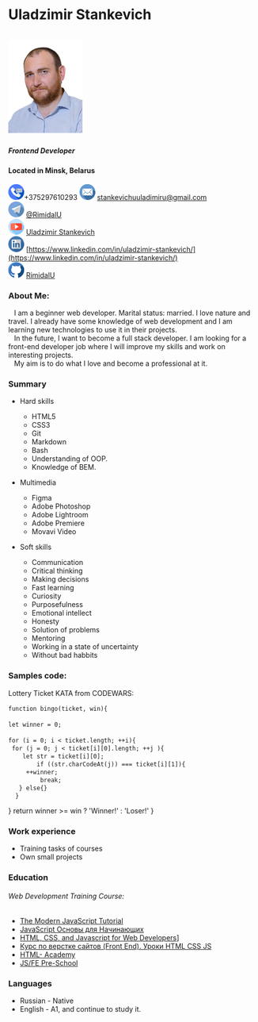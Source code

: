 # **Uladzimir Stankevich**     &nbsp;&nbsp;&nbsp;&nbsp;&nbsp;&nbsp;&nbsp;&nbsp;&nbsp;&nbsp;&nbsp;&nbsp;&nbsp;&nbsp;&nbsp;&nbsp;&nbsp;&nbsp;&nbsp;&nbsp;&nbsp;&nbsp;&nbsp;&nbsp;&nbsp;&nbsp;&nbsp;&nbsp;&nbsp;&nbsp;&nbsp;&nbsp;&nbsp;&nbsp;&nbsp;&nbsp;&nbsp;&nbsp;&nbsp;&nbsp;&nbsp;&nbsp;&nbsp;&nbsp;&nbsp;&nbsp;&nbsp;&nbsp;&nbsp;&nbsp;&nbsp;&nbsp;&nbsp;&nbsp;   ![Avatar](/img/Avatar_small_150.png)    

##### _Frontend Developer_   

#### Located in Minsk, Belarus
![Phone](/img/telephone.png)+375297610293 
![Email](/img/email.png) <stankevichuuladimiru@gmail.com>   
![Telegram](/img/telegram.png) [@RimidalU](https://t-do.ru/@RimidalU)   
![YouTube](/img/youtube.png) [Uladzimir Stankevich](https://www.youtube.com/channel/UClMzyfXt4laajxG0c6ilq_A)     
![Linkedin](/img/linkedin.png) [https://www.linkedin.com/in/uladzimir-stankevich/](https://www.linkedin.com/in/uladzimir-stankevich/)   
![GitHub](/img/github.png) [RimidalU](https://github.com/RimidalU)

### About Me:  

&nbsp;&nbsp; I am a beginner web developer. Marital status: married. I love nature and travel. I already have some knowledge of web development and I am learning new technologies to use it in their projects.   
&nbsp;&nbsp; In the future, I want to become a full stack developer. I am looking for a front-end developer job where I will improve my skills and work on interesting projects.   
&nbsp;&nbsp; My aim is to do what I love and become a professional at it.

### Summary

* Hard skills
   * HTML5
   * CSS3
   * Git
   * Markdown
   * Bash
   * Understanding of OOP.
   * Knowledge of BEM.

* Multimedia
   * Figma
   * Adobe Photoshop
   * Adobe Lightroom
   * Adobe Premiere
   * Movavi Video

* Soft skills
   * Communication
   * Critical thinking
   * Making decisions
   * Fast learning
   * Curiosity
   * Purposefulness
   * Emotional intellect
   * Honesty
   * Solution of problems
   * Mentoring
   * Working in a state of uncertainty
   * Without bad habbits

### Samples code:

Lottery Ticket KATA from CODEWARS:
    
    function bingo(ticket, win){
      
    let winner = 0;
      
    for (i = 0; i < ticket.length; ++i){ 
     for (j = 0; j < ticket[i][0].length; ++j ){
        let str = ticket[i][0];
            if ((str.charCodeAt(j)) === ticket[i][1]){
         ++winner;
             break;
       } else{}
      }
  }
    return winner >= win ? 'Winner!' : 'Loser!'
}
    
### Work experience

* Training tasks of courses
* Own small projects

### Education

###### Web Development Training Course:
* [The Modern JavaScript Tutorial](https://learn.javascript.ru/)  
* [JavaScript Основы для Начинающих](https://www.youtube.com/watch?v=Bluxbh9CaQ0)
* [HTML, CSS, and Javascript for Web Developers](https://www.coursera.org/learn/html-css-javascript-for-web-developers)]
* [Курс по верстке сайтов (Front End). Уроки HTML CSS JS](https://www.youtube.com/watch?v=z3GS5oYGq5U&list=PLM6XATa8CAG4F9nAIYNS5oAiPotxwLFIr)
* [HTML- Academy](https://htmlacademy.ru/profile/id1770391)
* [JS/FE Pre-School](https://rs.school/js-stage0/)

### Languages

* Russian - Native 
* English - A1, and continue to study it.